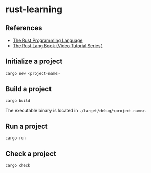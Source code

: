 # rust-learning

## References

- [The Rust Programming Language](https://doc.rust-lang.org/book/)
- [The Rust Lang Book (Video Tutorial Series)](https://www.youtube.com/playlist?list=PLai5B987bZ9CoVR-QEIN9foz4QCJ0H2Y8)

## Initialize a project

```bash
cargo new <project-name>
```

## Build a project

```bash
cargo build
```

The executable binary is located in `./target/debug/<project-name>`.

## Run a project

```bash
cargo run
```

## Check a project

```bash
cargo check
```
